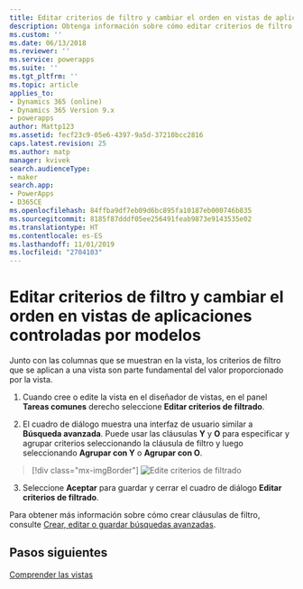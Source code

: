 ```yaml
---
title: Editar criterios de filtro y cambiar el orden en vistas de aplicaciones controladas por modelos con PowerApps | MicrosoftDocs
description: Obtenga información sobre cómo editar criterios de filtro y cambiar el orden en vistas
ms.custom: ''
ms.date: 06/13/2018
ms.reviewer: ''
ms.service: powerapps
ms.suite: ''
ms.tgt_pltfrm: ''
ms.topic: article
applies_to:
- Dynamics 365 (online)
- Dynamics 365 Version 9.x
- powerapps
author: Mattp123
ms.assetid: fecf23c9-05e6-4397-9a5d-37210bcc2816
caps.latest.revision: 25
ms.author: matp
manager: kvivek
search.audienceType:
- maker
search.app:
- PowerApps
- D365CE
ms.openlocfilehash: 84ffba9df7eb09d6bc895fa10187eb000746b835
ms.sourcegitcommit: 8185f87dddf05ee256491feab9873e9143535e02
ms.translationtype: HT
ms.contentlocale: es-ES
ms.lasthandoff: 11/01/2019
ms.locfileid: "2704103"
---
```

# <a name="edit-filter-criteria-and-change-sort-order-in-model-driven-app-views"></a>Editar criterios de filtro y cambiar el orden en vistas de aplicaciones controladas por modelos

<a name="BKMK_EditFilterCriteria"></a>   

Junto con las columnas que se muestran en la vista, los criterios de filtro que se aplican a una vista son parte fundamental del valor proporcionado por la vista.  
  
1.  Cuando cree o edite la vista en el diseñador de vistas, en el panel **Tareas comunes** derecho seleccione **Editar criterios de filtrado**.  
  
2.  El cuadro de diálogo muestra una interfaz de usuario similar a **Búsqueda avanzada**. Puede usar las cláusulas **Y** y **O** para especificar y agrupar criterios seleccionando la cláusula de filtro y luego seleccionando **Agrupar con Y** o **Agrupar con O**.  

  > [!div class="mx-imgBorder"] 
  > ![Edite criterios de filtrado](media/edit-filter-criteria.png)
  
3.  Seleccione **Aceptar** para guardar y cerrar el cuadro de diálogo **Editar criterios de filtrado**.  
  
 Para obtener más información sobre cómo crear cláusulas de filtro, consulte [Crear, editar o guardar búsquedas avanzadas](https://docs.microsoft.com/dynamics365/customer-engagement/basics/save-advanced-find-search).   
 
## <a name="next-steps"></a>Pasos siguientes
[Comprender las vistas ](create-edit-views.md)
